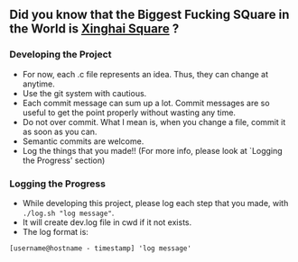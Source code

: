 ## Did you know that the Biggest Fucking SQuare in the World is [Xinghai Square](https://en.wikipedia.org/wiki/Xinghai_Square) ?

### Developing the Project
- For now, each .c file represents an idea. Thus, they can change at anytime.
- Use the git system with cautious.
- Each commit message can sum up a lot. Commit messages are so useful to get the point properly without wasting any time.
- Do not over commit. What I mean is, when you change a file, commit it as soon as you can.
- Semantic commits are welcome.
- Log the things that you made!! (For more info, please look at `Logging the Progress' section)

### Logging the Progress
- While developing this project, please log each step that you made, with ```./log.sh "log message"```.
- It will create dev.log file in cwd if it not exists.
- The log format is:
```
[username@hostname - timestamp] 'log message'
```
